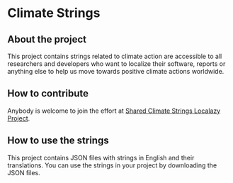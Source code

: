 # Climate Strings

## About the project
This project contains strings related to climate action are accessible to all researchers and developers who want to localize their software, reports or anything else to help us move towards positive climate actions worldwide.

## How to contribute
Anybody is welcome to join the effort at [Shared Climate Strings Localazy Project](https://localazy.com/p/shared-climate-strings).

## How to use the strings
This project contains JSON files with strings in English and their translations. You can use the strings in your project by downloading the JSON files.
